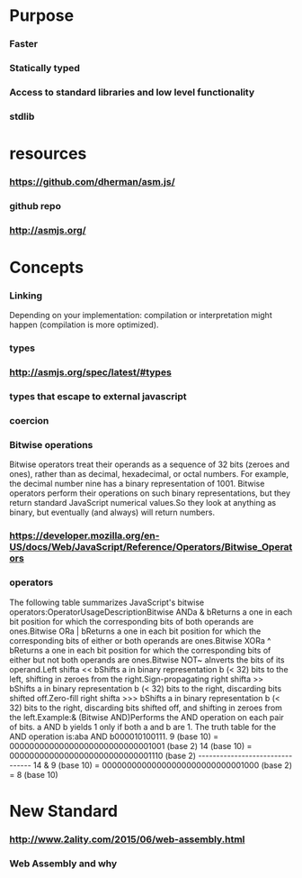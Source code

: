 # Purpose
### Faster
### Statically typed
### Access to standard libraries and low level functionality
### stdlib
# resources
### https://github.com/dherman/asm.js/
### github repo
### http://asmjs.org/
# Concepts
### Linking
Depending on your implementation: compilation or interpretation might happen (compilation is more optimized).
### types
### http://asmjs.org/spec/latest/#types
### types that escape to external javascript
### coercion
### Bitwise operations
Bitwise operators treat their operands as a sequence of 32 bits (zeroes and ones), rather than as decimal, hexadecimal, or octal numbers. For example, the decimal number nine has a binary representation of 1001. Bitwise operators perform their operations on such binary representations, but they return standard JavaScript numerical values.So they look at anything as binary, but eventually (and always) will return numbers.
### https://developer.mozilla.org/en-US/docs/Web/JavaScript/Reference/Operators/Bitwise_Operators
### operators
The following table summarizes JavaScript's bitwise operators:OperatorUsageDescriptionBitwise ANDa & bReturns a one in each bit position for which the corresponding bits of both operands are ones.Bitwise ORa | bReturns a one in each bit position for which the corresponding bits of either or both operands are ones.Bitwise XORa ^ bReturns a one in each bit position for which the corresponding bits of either but not both operands are ones.Bitwise NOT~ aInverts the bits of its operand.Left shifta << bShifts a in binary representation b (< 32) bits to the left, shifting in zeroes from the right.Sign-propagating right shifta >> bShifts a in binary representation b (< 32) bits to the right, discarding bits shifted off.Zero-fill right shifta >>> bShifts a in binary representation b (< 32) bits to the right, discarding bits shifted off, and shifting in zeroes from the left.Example:& (Bitwise AND)Performs the AND operation on each pair of bits. a AND b yields 1 only if both a and b are 1. The truth table for the AND operation is:aba AND b000010100111.    9 (base 10) = 00000000000000000000000000001001 (base 2)
    14 (base 10) = 00000000000000000000000000001110 (base 2)
                   --------------------------------
14 & 9 (base 10) = 00000000000000000000000000001000 (base 2) = 8 (base 10)
# New Standard
### http://www.2ality.com/2015/06/web-assembly.html
### Web Assembly and why
